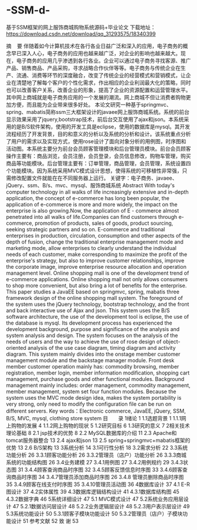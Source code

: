 # -SSM-d-
基于SSM框架的网上服饰商城购物系统源码+毕业论文
下载地址：https://download.csdn.net/download/qq_31293575/18340399

摘    要
伴随着如今计算机技术在各行各业日益广泛和深入的应用，电子商务的概念早已深入人心，电子商务的应用也越来越广泛，对企业的影响也越来越大。现在，电子商务的应用几乎渗透到各行各业。企业可以通过电子商务寻找客源、推广产品、销售商品、产品采购，寻求战略合作伙伴等等。电子商务与传统企业在生产、流通、消费等环节的深度融合，改变了传统企业的经营模式和营销模式，让企业在清楚地了解每个客户的个性化需求，作出相应的企业利润最大化的策略，同时也可以改善客户关系，改善企业的形象，提高了企业的资源配置和运营管理水平。
其中网上商城就是电子商务应用的一个发展的潮流。网上商城不但让消费者购物更加方便，而且能为企业带来很多好处。
本论文研究一种基于springmvc、spring、mabatis简称ssm三大框架设计的javaee网上服饰商城系统。系统的前台显示效果采用了jquery,bootstrap技术，前后台交互使用了ajax和json。本系统采用的是B/S软件架构，使用的开发工具是eclipse，使用的数据库是mysql。其开发流程经历了开发背景，目的和意义的分析以及系统的分析和设计。该系统重点分析了用户的需求以及实现方式，使用rose设计了面向对象分析的用例图，时序图和活动图。本系统主要分为前台会员顾客管理模块和后台管理员模块。前台会员顾客操作主要有：商品浏览，会员注册，会员登录，会员信息修改，购物车管理，购买商品等功能模块。后台管理主要有：订单管理，商品管理，会员管理，系统设置四个功能模块。因为系统采用MVC模式设计思想，使得系统的可移植性非常强，只需修改配置文件就能在在不同服务器上运行。
关键字：电子商务、javaee、jQuery、ssm、B/s、mvc、mysql、服饰商城系统
Abstract
With today's computer technology in all walks of life increasingly extensive and in-depth application, the concept of e-commerce has long been popular, the application of e-commerce is more and more widely, the impact on the enterprise is also growing.Now, the application of E - commerce almost penetrated into all walks of life.Companies can find customers through e-commerce, promotion of products, sales of goods, product sourcing, seeking strategic partners and so on. E-commerce and traditional enterprises in production, circulation, consumption and other aspects of the depth of fusion, change the traditional enterprise management mode and marketing mode, allow enterprises to clearly understand the individual needs of each customer, make corresponding to maximize the profit of the enterprise's strategy, but also to improve customer relationships, improve the corporate image, improve enterprise resource allocation and operation management level. Online shopping mall is one of the development trend of e-commerce applications. Online shopping mall not only allows consumers to shop more convenient, but also bring a lot of benefits for the enterprise.
This paper studies a JavaEE based on springmvc, spring, mabatis three framework design of the online shopping mall system. The foreground of the system uses the jQuery technology, bootstrap technology, and the front and back interactive use of Ajax and json. This system uses the B/S software architecture, the use of the development tool is eclipse, the use of the database is mysql. Its development process has experienced the development background, purpose and significance of the analysis and system analysis and design. The system focuses on the analysis of the needs of users and the way to achieve the use of rose design of object-oriented analysis of the use case diagram, timing diagram and activity diagram. This system mainly divides into the onstage member customer management module and the backstage manager module. Front desk member customer operation mainly has: commodity browsing, member registration, member login, member information modification, shopping cart management, purchase goods and other functional modules. Background management mainly includes: order management, commodity management, member management, system set four function modules. Because the system uses the MVC mode design idea, makes the system portability is very strong, only need to modify the configuration file can be run on different servers.
Key words：Electronic commerce, JavaEE, jQuery, SSM, B/S, MVC, mysql, clothing store system
目       录
1绪论 1
1.1选题背景 1
1.1.1网上购物的发展 4
1.1.2网上购物的现状 5
1.2研究目标 6
1.3研究的意义 7
2相关技术理论基础 8
2.1 jsp技术的优势 8
2.2 MySQL数据库的介绍 11
2.3 Apache和tomcat服务器整合 13
2.4 ajax和json 13
2.5 spring+springmvc+mabatis框架的优势 13
2.6 B/S架构 13
3系统分析 14
3.1可行性分析 18
3.2需求分析 22
3.3系统功能分析 26
3.3.1顾客功能分析 26
3.3.2管理员（店户）功能分析 26
3.3.3商城系统的功能结构图 26
3.4业务建模 27
3.4.1用例图 27
3.4.2用例规约 29
3.4.3状态图 31
3.4.4顾客查询商品时序图 32
3.4.5顾客反馈信息时序图 33
3.4.6顾客查询商品时序图 34
3.4.7管理员添加商品时序图 26
3.4.8 管理员删除商品时序图 35
3.4.9顾客在线支付时序图 35
3.4.10管理员活动图 36
4数据库设计 37
4.1 E-R图设计 37
4.2实体属性 39
4.3数据库逻辑结构设计 41
4.3.1数据库结构图 45
4.3.2数据字典 46
5系统详细设计 47
5.1 MVC模式设计 47
5.2系统业务应用层设计 47
5.2.1数据访问层设计 48
5.2.2业务逻辑层设计 48
5.2.3用户表示层设计 49
5.3系统功能设计 50
5.3.1顾客子模块功能设计 50
5.3.2管理员（店户）子模块功能设计 51
参考文献 52
致 谢 53

         
